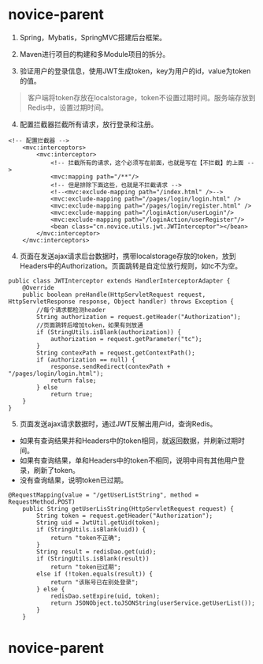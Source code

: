 # novice-parent
1. Spring，Mybatis，SpringMVC搭建后台框架。

2. Maven进行项目的构建和多Module项目的拆分。

3. 验证用户的登录信息，使用JWT生成token，key为用户的id，value为token的值。
> 客户端将token存放在localstorage，token不设置过期时间。服务端存放到Redis中，设置过期时间。

4. 配置拦截器拦截所有请求，放行登录和注册。
```
<!-- 配置拦截器 -->
    <mvc:interceptors>
        <mvc:interceptor>
            <!-- 拦截所有的请求，这个必须写在前面，也就是写在【不拦截】的上面 -->
            <mvc:mapping path="/**"/>
            <!-- 但是排除下面这些，也就是不拦截请求 -->
            <!--<mvc:exclude-mapping path="/index.html" />-->
            <mvc:exclude-mapping path="/pages/login/login.html" />
            <mvc:exclude-mapping path="/pages/login/register.html" />
            <mvc:exclude-mapping path="/loginAction/userLogin"/>
            <mvc:exclude-mapping path="/loginAction/userRegister"/>
            <bean class="cn.novice.utils.jwt.JWTInterceptor"></bean>
        </mvc:interceptor>
    </mvc:interceptors>
```

4. 页面在发送ajax请求后台数据时，携带localstorage存放的token，放到Headers中的Authorization。页面跳转是自定位放行规则，如tc不为空。
```
public class JWTInterceptor extends HandlerInterceptorAdapter {
    @Override
    public boolean preHandle(HttpServletRequest request, HttpServletResponse response, Object handler) throws Exception {
        //每个请求都检测header
        String authorization = request.getHeader("Authorization");
        //页面跳转后增加token，如果有则放通
        if (StringUtils.isBlank(authorization)) {
            authorization = request.getParameter("tc");
        }
        String contexPath = request.getContextPath();
        if (authorization == null) {
            response.sendRedirect(contexPath + "/pages/login/login.html");
            return false;
        } else
            return true;
    }
}
```
5. 页面发送ajax请求数据时，通过JWT反解出用户id，查询Redis。
- 如果有查询结果并和Headers中的token相同，就返回数据，并刷新过期时间。
- 如果有查询结果，单和Headers中的token不相同，说明中间有其他用户登录，刷新了token。
- 没有查询结果，说明token已过期。
```
@RequestMapping(value = "/getUserListString", method = RequestMethod.POST)
    public String getUserLisString(HttpServletRequest request) {
        String token = request.getHeader("Authorization");
        String uid = JwtUtil.getUid(token);
        if (StringUtils.isBlank(uid)) {
            return "token不正确";
        }
        String result = redisDao.get(uid);
        if (StringUtils.isBlank(result))
            return "token已过期";
        else if (!token.equals(result)) {
            return "该账号已在别处登录";
        } else {
            redisDao.setExpire(uid, token);
            return JSONObject.toJSONString(userService.getUserList());
        }
    }
```
# novice-parent
